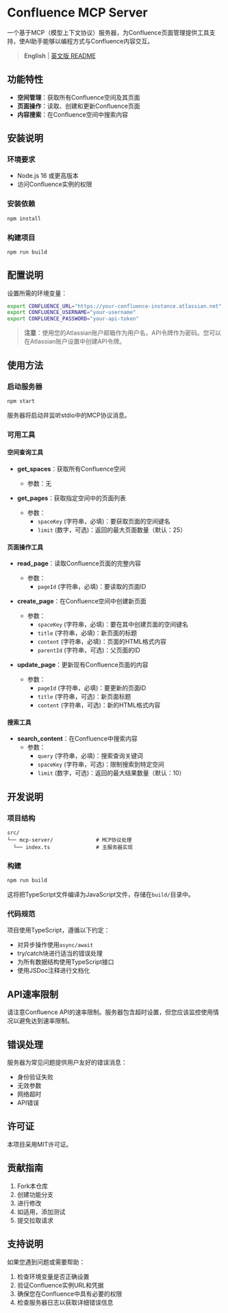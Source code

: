 # Confluence MCP Server

一个基于MCP（模型上下文协议）服务器，为Confluence页面管理提供工具支持，使AI助手能够以编程方式与Confluence内容交互。

> **English** | [英文版 README](./README.md)

## 功能特性

- **空间管理**：获取所有Confluence空间及其页面
- **页面操作**：读取、创建和更新Confluence页面
- **内容搜索**：在Confluence空间中搜索内容

## 安装说明

### 环境要求

- Node.js 16 或更高版本
- 访问Confluence实例的权限

### 安装依赖

```bash
npm install
```

### 构建项目

```bash
npm run build
```

## 配置说明

设置所需的环境变量：

```bash
export CONFLUENCE_URL="https://your-confluence-instance.atlassian.net"
export CONFLUENCE_USERNAME="your-username"
export CONFLUENCE_PASSWORD="your-api-token"
```

> **注意**：使用您的Atlassian账户邮箱作为用户名，API令牌作为密码。您可以在Atlassian账户设置中创建API令牌。

## 使用方法

### 启动服务器

```bash
npm start
```

服务器将启动并监听stdio中的MCP协议消息。

### 可用工具

#### 空间查询工具

- **get_spaces**：获取所有Confluence空间
  - 参数：无

- **get_pages**：获取指定空间中的页面列表
  - 参数：
    - `spaceKey` (字符串，必填)：要获取页面的空间键名
    - `limit` (数字，可选)：返回的最大页面数量（默认：25）

#### 页面操作工具

- **read_page**：读取Confluence页面的完整内容
  - 参数：
    - `pageId` (字符串，必填)：要读取的页面ID

- **create_page**：在Confluence空间中创建新页面
  - 参数：
    - `spaceKey` (字符串，必填)：要在其中创建页面的空间键名
    - `title` (字符串，必填)：新页面的标题
    - `content` (字符串，必填)：页面的HTML格式内容
    - `parentId` (字符串，可选)：父页面的ID

- **update_page**：更新现有Confluence页面的内容
  - 参数：
    - `pageId` (字符串，必填)：要更新的页面ID
    - `title` (字符串，可选)：新页面标题
    - `content` (字符串，可选)：新的HTML格式内容

#### 搜索工具

- **search_content**：在Confluence中搜索内容
  - 参数：
    - `query` (字符串，必填)：搜索查询关键词
    - `spaceKey` (字符串，可选)：限制搜索到特定空间
    - `limit` (数字，可选)：返回的最大结果数量（默认：10）

## 开发说明

### 项目结构

```
src/
└── mcp-server/              # MCP协议处理
  └── index.ts               # 主服务器实现
```

### 构建

```bash
npm run build
```

这将把TypeScript文件编译为JavaScript文件，存储在`build/`目录中。

### 代码规范

项目使用TypeScript，遵循以下约定：

- 对异步操作使用`async/await`
- try/catch块进行适当的错误处理
- 为所有数据结构使用TypeScript接口
- 使用JSDoc注释进行文档化

## API速率限制

请注意Confluence API的速率限制。服务器包含超时设置，但您应该监控使用情况以避免达到速率限制。

## 错误处理

服务器为常见问题提供用户友好的错误消息：

- 身份验证失败
- 无效参数
- 网络超时
- API错误

## 许可证

本项目采用MIT许可证。

## 贡献指南

1. Fork本仓库
2. 创建功能分支
3. 进行修改
4. 如适用，添加测试
5. 提交拉取请求

## 支持说明

如果您遇到问题或需要帮助：

1. 检查环境变量是否正确设置
2. 验证Confluence实例URL和凭据
3. 确保您在Confluence中具有必要的权限
4. 检查服务器日志以获取详细错误信息

